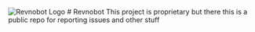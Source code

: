![Revnobot Logo](https://cdn.discordapp.com/avatars/898180745493876817/b9143144cef9e21c529ff729477449e8.png?size=128 "Revnobot Logo") # Revnobot
This project is proprietary but there this is a public repo for reporting issues and other stuff
